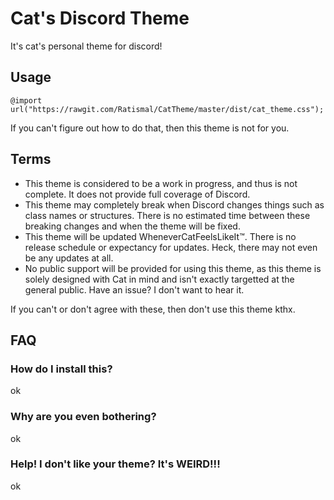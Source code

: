 # Cat's Discord Theme

It's cat's personal theme for discord!

## Usage

```
@import url("https://rawgit.com/Ratismal/CatTheme/master/dist/cat_theme.css");
```

If you can't figure out how to do that, then this theme is not for you.

## Terms

- This theme is considered to be a work in progress, and thus is not complete. It does not provide full coverage of Discord.
- This theme may completely break when Discord changes things such as class names or structures. There is no estimated time between these breaking changes and when the theme will be fixed.
- This theme will be updated WheneverCatFeelsLikeIt™. There is no release schedule or expectancy for updates. Heck, there may not even be any updates at all.
- No public support will be provided for using this theme, as this theme is solely designed with Cat in mind and isn't exactly targetted at the general public. Have an issue? I don't want to hear it.

If you can't or don't agree with these, then don't use this theme kthx.

## FAQ

### How do I install this?

ok

### Why are you even bothering?

ok

### Help! I don't like your theme? It's WEIRD!!!

ok